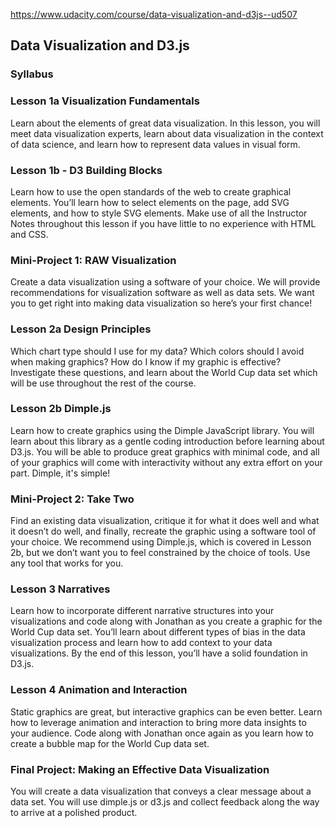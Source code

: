 https://www.udacity.com/course/data-visualization-and-d3js--ud507
<h2>Data Visualization and D3.js</h2>

<h3>Syllabus</h3>

<h3>Lesson 1a Visualization Fundamentals</h3>

<p>Learn about the elements of great data visualization. In this lesson, you will meet data visualization experts, learn about data visualization in the context of data science, and learn how to represent data values in visual form.</p>

<h3>Lesson 1b - D3 Building Blocks</h3>

<p>Learn how to use the open standards of the web to create graphical elements. You’ll learn how to select elements on the page, add SVG elements, and how to style SVG elements. Make use of all the Instructor Notes throughout this lesson if you have little to no experience with HTML and CSS.</p>

<h3>Mini-Project 1: RAW Visualization</h3>

<p>Create a data visualization using a software of your choice. We will provide recommendations for visualization software as well as data sets. We want you to get right into making data visualization so here’s your first chance!</p>

<h3>Lesson 2a Design Principles</h3>

<p>Which chart type should I use for my data? Which colors should I avoid when making graphics? How do I know if my graphic is effective? Investigate these questions, and learn about the World Cup data set which will be use throughout the rest of the course.</p>

<h3>Lesson 2b Dimple.js</h3>

<p>Learn how to create graphics using the Dimple JavaScript library. You will learn about this library as a gentle coding introduction before learning about D3.js. You will be able to produce great graphics with minimal code, and all of your graphics will come with interactivity without any extra effort on your part. Dimple, it's simple!</p>

<h3>Mini-Project 2: Take Two</h3>

<p>Find an existing data visualization, critique it for what it does well and what it doesn’t do well, and finally, recreate the graphic using a software tool of your choice. We recommend using Dimple.js, which is covered in Lesson 2b, but we don’t want you to feel constrained by the choice of tools. Use any tool that works for you.</p>

<h3>Lesson 3 Narratives</h3>

<p>Learn how to incorporate different narrative structures into your visualizations and code along with Jonathan as you create a graphic for the World Cup data set. You’ll learn about different types of bias in the data visualization process and learn how to add context to your data visualizations. By the end of this lesson, you’ll have a solid foundation in D3.js.</p>

<h3>Lesson 4 Animation and Interaction</h3>

<p>Static graphics are great, but interactive graphics can be even better. Learn how to leverage animation and interaction to bring more data insights to your audience. Code along with Jonathan once again as you learn how to create a bubble map for the World Cup data set.</p>

<h3>Final Project: Making an Effective Data Visualization</h3>

<p>You will create a data visualization that conveys a clear message about a data set. You will use dimple.js or d3.js and collect feedback along the way to arrive at a polished product.</p>

